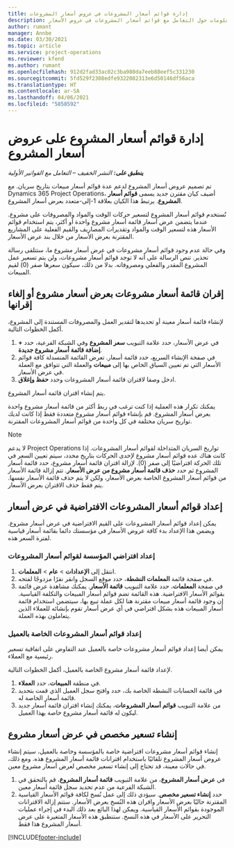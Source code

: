 ```yaml
---
title: إدارة قوائم أسعار المشروعات في عروض أسعار المشروعات
description: يوفر هذا الموضوع معلومات حول التعامل مع قوائم أسعار المشروعات في عروض الأسعار.
author: rumant
manager: Annbe
ms.date: 03/30/2021
ms.topic: article
ms.service: project-operations
ms.reviewer: kfend
ms.author: rumant
ms.openlocfilehash: 912d2fad33ac02c3ba980da7eeb88eef5c331230
ms.sourcegitcommit: 5fd529f2308edfe9322082313e6d50146df56aca
ms.translationtype: HT
ms.contentlocale: ar-SA
ms.lasthandoff: 04/06/2021
ms.locfileid: "5858592"
---
```

# <a name="manage-project-price-lists-on-project-quotes"></a>إدارة قوائم أسعار المشروع على عروض أسعار المشروع 

_**ينطبق على:** النشر الخفيف – التعامل مع الفواتير الأولية_

تم تصميم عروض أسعار المشروع لدعم عدة قوائم أسعار مبيعات بتاريخ سريان. مع Dynamics 365 Project Operations، أضيف كيان مقترن جديد يسمى **قوائم أسعار المشروع**. يرتبط هذا الكيان بعلاقة 1-إلى-متعدد بعرض أسعار المشروع.

تُستخدم قوائم أسعار المشروع لتسعير حركات الوقت والمواد والمصروفات على مشروع. عندما يتضمن عرض أسعار قائمة أسعار مشروع واحدة أو أكثر، يتم استخدام قوائم الأسعار هذه لتسعير الوقت والمواد وتقديرات المصاريف والقيم الفعلية على المشاريع المقترنة بعرض الأسعار من خلال بند عرض الأسعار.

وفي حالة عدم وجود قوائم أسعار مشروعات في عرض أسعار مشروع ما، ستتلقى رسالة تحذير. تنص الرسالة على أنه لا توجد قوائم أسعار مشروعات، ولن يتم تسعير عمل المشروع المقدر والفعلي ومصروفاته. بدلا من ذلك، سيكون سعرها صفر (0) لقيم المبيعات.

## <a name="associate-or-disassociate-a-project-price-list-on-a-project-quote"></a>إقران قائمة أسعار مشروعات بعرض أسعار مشروع أو إلغاء إقرانها

لإنشاء قائمة أسعار معينة أو تحديدها لتقدير العمل والمصروفات المستندة إلى المشروع، أكمل الخطوات التالية.

1. في عرض الأسعار، حدد علامة التبويب **سعر المشروع** وفي الشبكة الفرعية، حدد **+ إضافة قائمة أسعار مشروع جديدة**.
2. في صفحة الإنشاء السريع، حدد قائمة أسعار. تعرض القائمة المنسدلة كافة قوائم الأسعار التي تم تعيين السياق الخاص بها إلى **مبيعات** والعملة التي تتوافق مع العملة في عرض الأسعار.
4. ادخل وصفا لاقتران قائمة أسعار المشروعات وحدد **حفظ وإغلاق**.

يتم إنشاء اقتران قائمة أسعار المشروع.

يمكنك تكرار هذه العملية إذا كنت ترغب في ربط أكثر من قائمة أسعار مشروع واحدة بعرض أسعار المشروع. قم بإنشاء قوائم أسعار مشروع متعددة فقط إذا كانت لديك تواريخ سريان مختلفة في كل واحدة من قوائم أسعار المشروعات المقترنة.

> [!NOTE]
> لا يدعم Project Operations تواريخ السريان المتداخلة لقوائم أسعار المشروعات. إذا كانت هناك عده قوائم أسعار مشروع لإحدى الحركات بتاريخ محدد، سيتم تعيين السعر في تلك الحركة افتراضيًا إلى صفر (0).
لإزالة اقتران قائمة أسعار مشروع، حدد  قائمة  أسعار المشروع ثم حدد **حذف  قائمة  أسعار مشروع من عرض الأسعار**. تتم إزالة قائمة الأسعار من قوائم أسعار المشروع الخاصة بعرض الأسعار، ولكن لا يتم حذف قائمة الأسعار نفسها. يتم فقط حذف الاقتران بعرض الأسعار.

## <a name="set-up-default-project-price-lists-on-a-quote"></a>إعداد قوائم أسعار المشروعات الافتراضية في عرض أسعار

يمكن إعداد قوائم أسعار المشروعات على القيم الافتراضية في عرض أسعار مشروع. ويضمن هذا الإعداد بدء كافة عروض الأسعار في مؤسستك دائما بقائمة أسعار قياسية لفترة السعر هذه.

### <a name="set-up-organizational-default-for-project-price-lists"></a>إعداد افتراضي المؤسسة لقوائم أسعار المشروعات

1. انتقل إلى **الإعدادات** > **عام** > **المعلمات**.
2. في صفحة قائمة **المعلمات النشطة**، حدد موقع السجل وانقر نقرًا مزدوجًا لفتحه. 
3. في صفحة **المعلمات**، حدد علامة التبويب **قائمة الأسعار**. يمكنك مشاهدة عرض قائمة بقوائم الأسعار الافتراضية. هذه القائمة تضم قوائم أسعار المبيعات والتكلفة القياسية. إن وجود قائمة أسعار مبيعات مقترنة هنا لكل عملة تبيع بها، سيتضمن استخدام قائمة أسعار المبيعات هذه بشكل افتراضي في أي عرض أسعار تقوم بإنشائه للعملاء الذين يتعاملون بهذه العملة.

### <a name="set-up-customer-specific-project-price-lists"></a>إعداد قوائم أسعار المشروعات الخاصة بالعميل

يمكن أيضا إعداد قوائم أسعار مشروعات خاصة بالعميل عند التفاوض على اتفاقية تسعير رئيسية مع العملاء.

لإعداد قائمة أسعار مشروع الخاصة بالعميل، أكمل الخطوات التالية.

1. في منطقة **المبيعات**، حدد **العملاء**.
2. في قائمة الحسابات النشطة الخاصة بك، حدد وافتح سجل العميل الذي قمت بتحديد قائمة أسعار الخاصة له.
3. من علامة التبويب **قوائم أسعار المشروعات**، يمكنك إنشاء اقتران قائمة أسعار جديد ليكون له قائمة أسعار مشروع خاصة بهذا العميل.

## <a name="create-custom-pricing-on-a-project-quote"></a>إنشاء تسعير مخصص في عرض أسعار مشروع

إنشاء قوائم أسعار مشروعات افتراضية خاصة بالمؤسسة وخاصة بالعميل، سيتم إنشاء عروض أسعار المشروع تلقائيًا باستخدام اقترانات قائمة أسعار المشروع هذه. ومع ذلك، في حالات معينة، قد تحتاج إلى إنشاء تسعير مخصص لعرض أسعار مشروع معين. 

1. في **عرض أسعار المشروع**، من علامة التبويب **قائمة أسعار المشروع**، قم بالتحقق في الشبكة الفرعية من عدم تحديد سجل قائمة أسعار معين.
2. حدد **إنشاء تسعير مخصص**. سيؤدي ذلك إلى عمل نُسخ لكافة قوائم الأسعار القياسية المقترنة حاليًا بعرض الأسعار واقران هذه النُسخ بعرض الأسعار. ستتم إزالة الاقترانات الموجودة بقوائم الأسعار القياسية. ويمكن لهذا البائع بعد ذلك البدء في إجراء عمليات التحرير على الأسعار في هذه النسخ. ستنطبق هذه الأسعار المتغيرة على عرض أسعار المشروع هذا فقط.


[!INCLUDE[footer-include](../../includes/footer-banner.md)]
